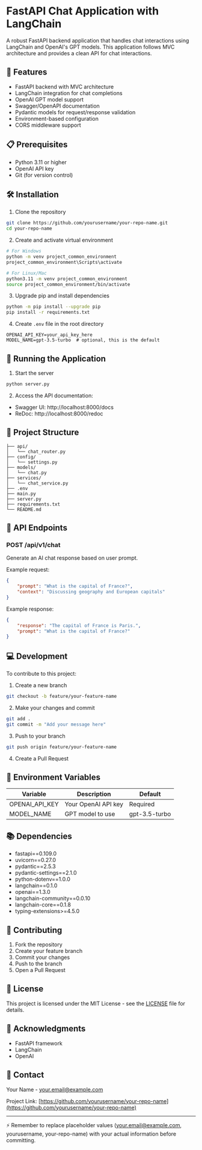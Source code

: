 # FastAPI Chat Application with LangChain

A robust FastAPI backend application that handles chat interactions using LangChain and OpenAI's GPT models. This application follows MVC architecture and provides a clean API for chat interactions.

## 🚀 Features

- FastAPI backend with MVC architecture
- LangChain integration for chat completions
- OpenAI GPT model support
- Swagger/OpenAPI documentation
- Pydantic models for request/response validation
- Environment-based configuration
- CORS middleware support

## 📋 Prerequisites

- Python 3.11 or higher
- OpenAI API key
- Git (for version control)

## 🛠️ Installation

1. Clone the repository
```bash
git clone https://github.com/yourusername/your-repo-name.git
cd your-repo-name
```

2. Create and activate virtual environment
```bash
# For Windows
python -m venv project_common_environment
project_common_environment\Scripts\activate

# For Linux/Mac
python3.11 -m venv project_common_environment
source project_common_environment/bin/activate
```

3. Upgrade pip and install dependencies
```bash
python -m pip install --upgrade pip
pip install -r requirements.txt
```

4. Create `.env` file in the root directory
```env
OPENAI_API_KEY=your_api_key_here
MODEL_NAME=gpt-3.5-turbo  # optional, this is the default
```

## 🚀 Running the Application

1. Start the server
```bash
python server.py
```

2. Access the API documentation:
- Swagger UI: http://localhost:8000/docs
- ReDoc: http://localhost:8000/redoc

## 📁 Project Structure

```
├── api/
│   └── chat_router.py
├── config/
│   └── settings.py
├── models/
│   └── chat.py
├── services/
│   └── chat_service.py
├── .env
├── main.py
├── server.py
├── requirements.txt
└── README.md
```

## 🔄 API Endpoints

### POST /api/v1/chat
Generate an AI chat response based on user prompt.

Example request:
```json
{
    "prompt": "What is the capital of France?",
    "context": "Discussing geography and European capitals"
}
```

Example response:
```json
{
    "response": "The capital of France is Paris.",
    "prompt": "What is the capital of France?"
}
```

## 💻 Development

To contribute to this project:

1. Create a new branch
```bash
git checkout -b feature/your-feature-name
```

2. Make your changes and commit
```bash
git add .
git commit -m "Add your message here"
```

3. Push to your branch
```bash
git push origin feature/your-feature-name
```

4. Create a Pull Request

## 🔧 Environment Variables

| Variable | Description | Default |
|----------|-------------|---------|
| OPENAI_API_KEY | Your OpenAI API key | Required |
| MODEL_NAME | GPT model to use | gpt-3.5-turbo |

## 📚 Dependencies

- fastapi==0.109.0
- uvicorn==0.27.0
- pydantic==2.5.3
- pydantic-settings==2.1.0
- python-dotenv==1.0.0
- langchain==0.1.0
- openai==1.3.0
- langchain-community==0.0.10
- langchain-core==0.1.8
- typing-extensions>=4.5.0

## 🤝 Contributing

1. Fork the repository
2. Create your feature branch
3. Commit your changes
4. Push to the branch
5. Open a Pull Request

## 📝 License

This project is licensed under the MIT License - see the [LICENSE](LICENSE) file for details.

## 🙏 Acknowledgments

- FastAPI framework
- LangChain
- OpenAI

## 📧 Contact

Your Name - [your.email@example.com](mailto:your.email@example.com)

Project Link: [https://github.com/yourusername/your-repo-name](https://github.com/yourusername/your-repo-name)

---
⚡ Remember to replace placeholder values (your.email@example.com, yourusername, your-repo-name) with your actual information before committing.
